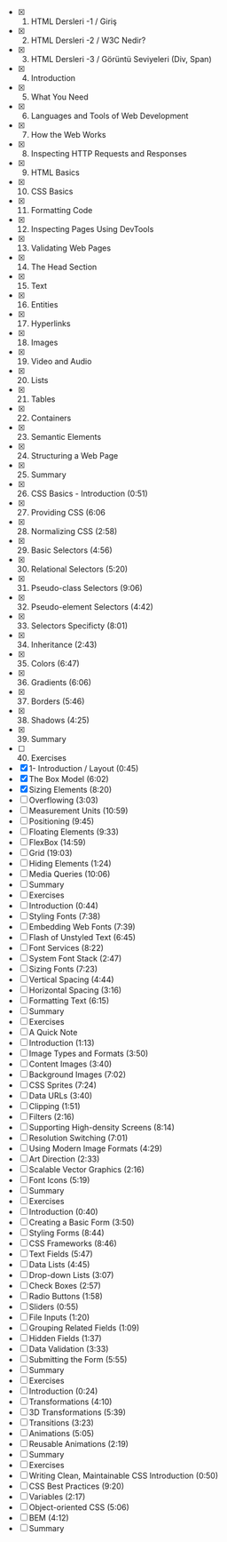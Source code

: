 - [x] 1. HTML Dersleri -1 / Giriş
- [x] 2. HTML Dersleri -2 / W3C Nedir?
- [x] 3. HTML Dersleri -3 / Görüntü Seviyeleri (Div, Span)
- [x] 4. Introduction
- [x] 5. What You Need 
- [x] 6. Languages and Tools of Web Development 
- [x] 7. How the Web Works
- [x] 8. Inspecting HTTP Requests and Responses 
- [x] 9. HTML Basics
- [x] 10. CSS Basics
- [x] 11. Formatting Code
- [x] 12. Inspecting Pages Using DevTools
- [x] 13. Validating Web Pages
- [x] 14. The Head Section
- [x] 15. Text
- [x] 16. Entities
- [x] 17. Hyperlinks
- [x] 18. Images
- [x] 19. Video and Audio
- [x] 20. Lists
- [x] 21. Tables
- [x] 22. Containers
- [x] 23. Semantic Elements
- [x] 24. Structuring a Web Page
- [x] 25. Summary
- [x] 26. CSS Basics - Introduction (0:51)
- [x] 27. Providing CSS (6:06
- [x] 28. Normalizing CSS (2:58)
- [x] 29. Basic Selectors (4:56)
- [x] 30. Relational Selectors (5:20)
- [x] 31. Pseudo-class Selectors (9:06)
- [x] 32. Pseudo-element Selectors (4:42)
- [x] 33. Selectors Specificty (8:01)
- [x] 34. Inheritance (2:43)
- [x] 35. Colors (6:47)
- [x] 36. Gradients (6:06)
- [x] 37. Borders (5:46)
- [x] 38. Shadows (4:25)
- [x] 39. Summary
- [ ] 40. Exercises
- [x] 1- Introduction / Layout (0:45)
- [x] The Box Model (6:02)
- [x] Sizing Elements (8:20)
- [ ] Overflowing (3:03)
- [ ] Measurement Units (10:59)
- [ ] Positioning (9:45)
- [ ] Floating Elements (9:33)
- [ ] FlexBox (14:59)
- [ ] Grid (19:03)
- [ ] Hiding Elements (1:24)
- [ ] Media Queries (10:06)
- [ ] Summary
- [ ] Exercises
- [ ] Introduction (0:44)
- [ ] Styling Fonts (7:38)
- [ ] Embedding Web Fonts (7:39)
- [ ] Flash of Unstyled Text (6:45)
- [ ] Font Services (8:22)
- [ ] System Font Stack (2:47)
- [ ] Sizing Fonts (7:23)
- [ ] Vertical Spacing (4:44)
- [ ] Horizontal Spacing (3:16)
- [ ] Formatting Text (6:15)
- [ ] Summary
- [ ] Exercises
- [ ] A Quick Note
- [ ] Introduction (1:13)
- [ ] Image Types and Formats (3:50)
- [ ] Content Images (3:40)
- [ ] Background Images (7:02)
- [ ] CSS Sprites (7:24)
- [ ] Data URLs (3:40)
- [ ] Clipping (1:51)
- [ ] Filters (2:16)
- [ ] Supporting High-density Screens (8:14)
- [ ] Resolution Switching (7:01)
- [ ] Using Modern Image Formats (4:29)
- [ ] Art Direction (2:33)
- [ ] Scalable Vector Graphics (2:16)
- [ ] Font Icons (5:19)
- [ ] Summary
- [ ] Exercises
- [ ] Introduction (0:40)
- [ ] Creating a Basic Form (3:50)
- [ ] Styling Forms (8:44)
- [ ] CSS Frameworks (8:46)
- [ ] Text Fields (5:47)
- [ ] Data Lists (4:45)
- [ ] Drop-down Lists (3:07)
- [ ] Check Boxes (2:57)
- [ ] Radio Buttons (1:58)
- [ ] Sliders (0:55)
- [ ] File Inputs (1:20)
- [ ] Grouping Related Fields (1:09)
- [ ] Hidden Fields (1:37)
- [ ] Data Validation (3:33)
- [ ] Submitting the Form (5:55)
- [ ] Summary
- [ ] Exercises
- [ ] Introduction (0:24)
- [ ] Transformations (4:10)
- [ ] 3D Transformations (5:39)
- [ ] Transitions (3:23)
- [ ] Animations (5:05)
- [ ] Reusable Animations (2:19)
- [ ] Summary
- [ ] Exercises
- [ ] Writing Clean, Maintainable CSS Introduction (0:50)
- [ ] CSS Best Practices (9:20)
- [ ] Variables (2:17)
- [ ] Object-oriented CSS (5:06)
- [ ] BEM (4:12)
- [ ] Summary
